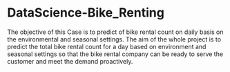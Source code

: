 # DataScience-Bike_Renting
The objective of this Case is to predict of bike rental count on daily basis on the environmental and seasonal settings.  The aim of the whole project is to predict the total bike rental count for a day based on environment and seasonal settings so that the bike rental company can be ready to serve the customer and meet the demand proactively.
